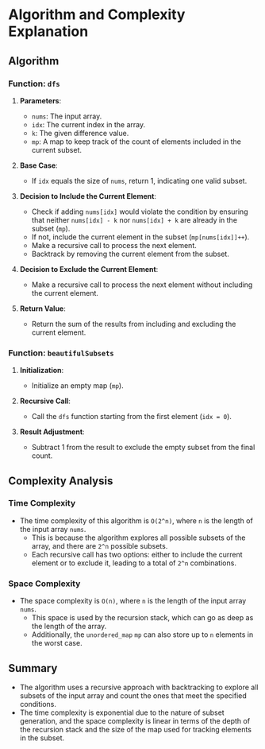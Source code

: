 # Algorithm and Complexity Explanation

## Algorithm

### Function: `dfs`
1. **Parameters**: 
   - `nums`: The input array.
   - `idx`: The current index in the array.
   - `k`: The given difference value.
   - `mp`: A map to keep track of the count of elements included in the current subset.

2. **Base Case**: 
   - If `idx` equals the size of `nums`, return 1, indicating one valid subset.

3. **Decision to Include the Current Element**:
   - Check if adding `nums[idx]` would violate the condition by ensuring that neither `nums[idx] - k` nor `nums[idx] + k` are already in the subset (`mp`).
   - If not, include the current element in the subset (`mp[nums[idx]]++`).
   - Make a recursive call to process the next element.
   - Backtrack by removing the current element from the subset.

4. **Decision to Exclude the Current Element**:
   - Make a recursive call to process the next element without including the current element.

5. **Return Value**:
   - Return the sum of the results from including and excluding the current element.

### Function: `beautifulSubsets`
1. **Initialization**:
   - Initialize an empty map (`mp`).

2. **Recursive Call**:
   - Call the `dfs` function starting from the first element (`idx = 0`).

3. **Result Adjustment**:
   - Subtract 1 from the result to exclude the empty subset from the final count.

## Complexity Analysis

### Time Complexity
- The time complexity of this algorithm is `O(2^n)`, where `n` is the length of the input array `nums`.
  - This is because the algorithm explores all possible subsets of the array, and there are `2^n` possible subsets.
  - Each recursive call has two options: either to include the current element or to exclude it, leading to a total of `2^n` combinations.

### Space Complexity
- The space complexity is `O(n)`, where `n` is the length of the input array `nums`.
  - This space is used by the recursion stack, which can go as deep as the length of the array.
  - Additionally, the `unordered_map` `mp` can also store up to `n` elements in the worst case.

## Summary
- The algorithm uses a recursive approach with backtracking to explore all subsets of the input array and count the ones that meet the specified conditions.
- The time complexity is exponential due to the nature of subset generation, and the space complexity is linear in terms of the depth of the recursion stack and the size of the map used for tracking elements in the subset.

